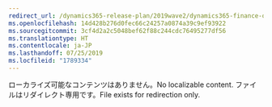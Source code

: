 ```yaml
---
redirect_url: /dynamics365-release-plan/2019wave2/dynamics365-finance-operations/billing-schedules
ms.openlocfilehash: 14d428b276d0fec66c24257a0874a39c9ef93922
ms.sourcegitcommit: 3cf4d2a2c5048bef62f88c244cdc76495277df56
ms.translationtype: HT
ms.contentlocale: ja-JP
ms.lasthandoff: 07/25/2019
ms.locfileid: "1789334"
---
```

 <span data-ttu-id="614ca-101">ローカライズ可能なコンテンツはありません。</span><span class="sxs-lookup"><span data-stu-id="614ca-101">No localizable content.</span></span> <span data-ttu-id="614ca-102">ファイルはリダイレクト専用です。</span><span class="sxs-lookup"><span data-stu-id="614ca-102">File exists for redirection only.</span></span>